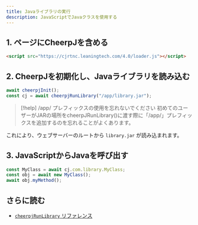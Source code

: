 ```yaml
---
title: Javaライブラリの実行
description: JavaScriptでJavaクラスを使用する
---
```


## 1. ページにCheerpJを含める

```html
<script src="https://cjrtnc.leaningtech.com/4.0/loader.js"></script>
```

## 2. CheerpJを初期化し、Javaライブラリを読み込む

```js
await cheerpjInit();
const cj = await cheerpjRunLibrary("/app/library.jar");
```

> [!help] /app/ プレフィックスの使用を忘れないでください
> 初めてのユーザーがJARの場所をcheerpJRunLibrary()に渡す際に「/app/」プレフィックスを追加するのを忘れることがよくあります。

これにより、ウェブサーバーのルートから `library.jar` が読み込まれます。

## 3. JavaScriptからJavaを呼び出す

```js
const MyClass = await cj.com.library.MyClass;
const obj = await new MyClass();
await obj.myMethod();
```

## さらに読む

- [`cheerpjRunLibrary` リファレンス](/docs/ja/reference/cheerpjRunLibrary)
